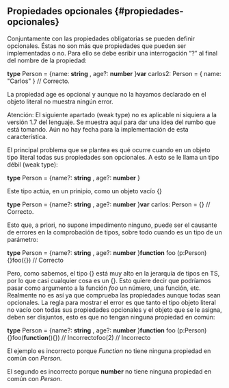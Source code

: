 ## Propiedades opcionales {#propiedades-opcionales}

Conjuntamente con las propiedades obligatorias se pueden definir opcionales. Éstas no son más que propiedades que pueden ser implementadas o no. Para ello se debe esribir una interrogación “?” al final del nombre de la propiedad:

**type** Person = {name: **string** , age?: **number** }**var** carlos2: Person = { name: "Carlos" } // Correcto.

La propiedad age es opcional y aunque no la hayamos declarado en el objeto literal no muestra ningún error.

Atención: El siguiente apartado (weak type) no es aplicable ni siquiera a la versión 1.7 del lenguaje. Se muestra aquí para dar una idea del rumbo que está tomando. Aún no hay fecha para la implementación de esta característica.

El principal problema que se plantea es qué ocurre cuando en un objeto tipo literal todas sus propiedades son opcionales. A esto se le llama un tipo débil (weak type):

**type** Person = {name?: **string** , age?: **number** }

Este tipo actúa, en un prinipio, como un objeto vacío {}

**type** Person = {name?: **string** , age?: **number** }**var** carlos: Person = {} // Correcto.

Esto que, a priori, no supone impedimento ninguno, puede ser el causante de errores en la comprobación de tipos, sobre todo cuando es un tipo de un parámetro:

**type** Person = {name?: **string** , age?: **number** }**function** foo (p:Person){}foo({}) // Correcto

Pero, como sabemos, el tipo {} está muy alto en la jerarquía de tipos en TS, por lo que casi cualquier cosa es un {}. Esto quiere decir que podríamos pasar como argumento a la función _foo_ un número, una función, etc. Realmente no es así ya que comprueba las propiedades aunque todas sean opcionales. La regla para mostrar el error es que tanto el tipo objeto literal no vacío con todas sus propiedades opcionales y el objeto que se le asigna, deben ser disjuntos, esto es que no tengan ninguna propiedad en común:

**type** Person = {name?: **string** , age?: **number** }**function** foo (p:Person){}foo(**function**(){}) // Incorrectofoo(2) // Incorrecto

El ejemplo es incorrecto porque _Function_ no tiene ninguna propiedad en común con _Person._

El segundo es incorrecto porque **number** no tiene ninguna propiedad en común con _Person_.